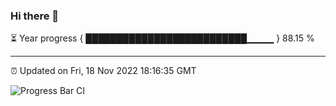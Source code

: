 ### Hi there 👋

⏳ Year progress { ██████████████████████████▁▁▁▁ } 88.15 %

---

⏰ Updated on Fri, 18 Nov 2022 18:16:35 GMT

![Progress Bar CI](https://github.com/liununu/liununu/workflows/Progress%20Bar%20CI/badge.svg)
